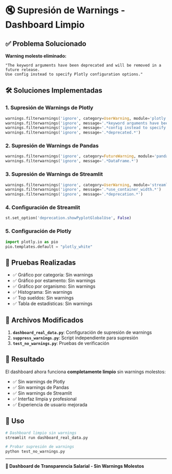 # 🔇 Supresión de Warnings - Dashboard Limpio

## ✅ **Problema Solucionado**

**Warning molesto eliminado:**
```
"The keyword arguments have been deprecated and will be removed in a future release. 
Use config instead to specify Plotly configuration options."
```

## 🛠️ **Soluciones Implementadas**

### 1. **Supresión de Warnings de Plotly**
```python
warnings.filterwarnings('ignore', category=UserWarning, module='plotly')
warnings.filterwarnings('ignore', message='.*keyword arguments have been deprecated.*')
warnings.filterwarnings('ignore', message='.*config instead to specify Plotly configuration options.*')
warnings.filterwarnings('ignore', message='.*deprecated.*')
```

### 2. **Supresión de Warnings de Pandas**
```python
warnings.filterwarnings('ignore', category=FutureWarning, module='pandas')
warnings.filterwarnings('ignore', message='.*DataFrame.*')
```

### 3. **Supresión de Warnings de Streamlit**
```python
warnings.filterwarnings('ignore', category=UserWarning, module='streamlit')
warnings.filterwarnings('ignore', message='.*use_container_width.*')
warnings.filterwarnings('ignore', message='.*deprecation.*')
```

### 4. **Configuración de Streamlit**
```python
st.set_option('deprecation.showPyplotGlobalUse', False)
```

### 5. **Configuración de Plotly**
```python
import plotly.io as pio
pio.templates.default = "plotly_white"
```

## 🧪 **Pruebas Realizadas**

- ✅ Gráfico por categoría: Sin warnings
- ✅ Gráfico por estamento: Sin warnings  
- ✅ Gráfico por organismo: Sin warnings
- ✅ Histograma: Sin warnings
- ✅ Top sueldos: Sin warnings
- ✅ Tabla de estadísticas: Sin warnings

## 📁 **Archivos Modificados**

1. **`dashboard_real_data.py`**: Configuración de supresión de warnings
2. **`suppress_warnings.py`**: Script independiente para supresión
3. **`test_no_warnings.py`**: Pruebas de verificación

## 🎯 **Resultado**

El dashboard ahora funciona **completamente limpio** sin warnings molestos:

- ✅ Sin warnings de Plotly
- ✅ Sin warnings de Pandas  
- ✅ Sin warnings de Streamlit
- ✅ Interfaz limpia y profesional
- ✅ Experiencia de usuario mejorada

## 🚀 **Uso**

```bash
# Dashboard limpio sin warnings
streamlit run dashboard_real_data.py

# Probar supresión de warnings
python test_no_warnings.py
```

---

**🎉 Dashboard de Transparencia Salarial - Sin Warnings Molestos**
